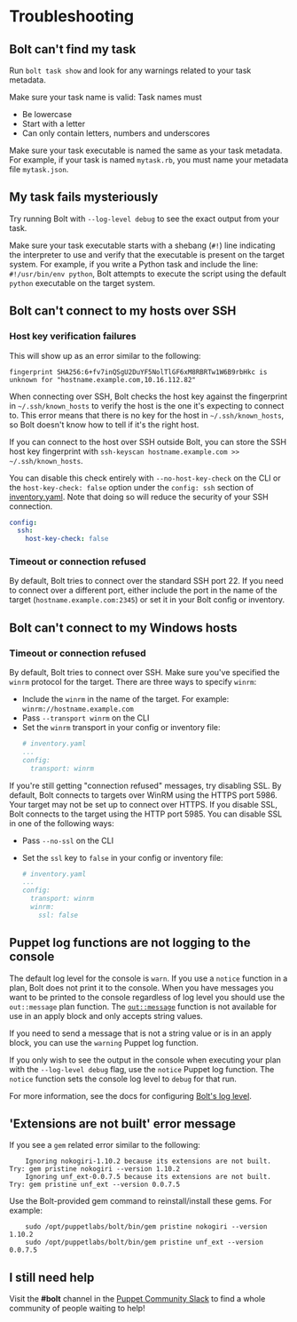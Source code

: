 # Troubleshooting

## Bolt can't find my task

Run `bolt task show` and look for any warnings related to your task metadata.

Make sure your task name is valid: Task names must
- Be lowercase
- Start with a letter
- Can only contain letters, numbers and underscores

Make sure your task executable is named the same as your task metadata. For
example, if your task is named `mytask.rb`, you must name your metadata file
`mytask.json`.

## My task fails mysteriously

Try running Bolt with `--log-level debug` to see the exact output from your task.

Make sure your task executable starts with a shebang (`#!`) line indicating the
interpreter to use and verify that the executable is present on the target
system. For example, if you write a Python task and include the line:
`#!/usr/bin/env python`, Bolt attempts to execute the script using the default
`python` executable on the target system.

## Bolt can't connect to my hosts over SSH

### Host key verification failures

This will show up as an error similar to the following:

```shell
fingerprint SHA256:6+fv7inQSgU2DuYF5NolTlGF6xM8RBRTw1W6B9rbHkc is unknown for "hostname.example.com,10.16.112.82"
```

When connecting over SSH, Bolt checks the host key against the fingerprint in
`~/.ssh/known_hosts` to verify the host is the one it's expecting to connect to.
This error means that there is no key for the host in `~/.ssh/known_hosts`, so
Bolt doesn't know how to tell if it's the right host.

If you can connect to the host over SSH outside Bolt, you can store the SSH host
key fingerprint with `ssh-keyscan hostname.example.com >> ~/.ssh/known_hosts`.

You can disable this check entirely with `--no-host-key-check` on the CLI or the
`host-key-check: false` option under the `config: ssh` section of [inventory.yaml](inventory_file_v2.md).
Note that doing so will reduce the security of your SSH connection.

```yaml
config:
  ssh:
    host-key-check: false
```

### Timeout or connection refused

By default, Bolt tries to connect over the standard SSH port 22. If you need to
connect over a different port, either include the port in the name of the target
(`hostname.example.com:2345`) or set it in your Bolt config or inventory.

## Bolt can't connect to my Windows hosts

### Timeout or connection refused

By default, Bolt tries to connect over SSH. Make sure you've specified the
`winrm` protocol for the target. There are three ways to specify `winrm`:
- Include the `winrm` in the name of the target. For example:
  `winrm://hostname.example.com` 
- Pass `--transport winrm` on the CLI
- Set the `winrm` transport in your config or inventory file:
  ```yaml
  # inventory.yaml
  ...
  config:
    transport: winrm
  ```
If you're still getting "connection refused" messages, try disabling SSL. By
default, Bolt connects to targets over WinRM using the HTTPS port 5986. Your
target may not be set up to connect over HTTPS. If you disable SSL, Bolt
connects to the target using the HTTP port 5985. You can disable SSL in one of
the following ways:

- Pass `--no-ssl` on the CLI
- Set the `ssl` key to `false` in your config or inventory file:

  ```yaml
  # inventory.yaml
  ...
  config:
    transport: winrm
    winrm:
      ssl: false
  ```

## Puppet log functions are not logging to the console

The default log level for the console is `warn`. If you use a `notice` function
in a plan, Bolt does not print it to the console. When you have messages
you want to be printed to the console regardless of log level you should use the
`out::message` plan function. The
[`out::message`](plan_functions.md#outmessage) function is not
available for use in an apply block and only accepts string values.

If you need to send a message that is not a string value or is in an apply
block, you can use the `warning` Puppet log function. 

If you only wish to see the output in the console when executing your plan with
the `--log-level debug` flag, use the `notice` Puppet log function. The `notice` function sets the
console log level to `debug` for that run.

For more information, see the docs for configuring [Bolt's log
level](https://puppet.com/docs/bolt/latest/bolt_configuration_options.html#log-file-configuration-options).

## 'Extensions are not built' error message
If you see a `gem` related error similar to the following: 
```shell
    Ignoring nokogiri-1.10.2 because its extensions are not built. Try: gem pristine nokogiri --version 1.10.2
    Ignoring unf_ext-0.0.7.5 because its extensions are not built. Try: gem pristine unf_ext --version 0.0.7.5
```
Use the Bolt-provided gem command to reinstall/install these gems. For example:
```shell
    sudo /opt/puppetlabs/bolt/bin/gem pristine nokogiri --version 1.10.2
    sudo /opt/puppetlabs/bolt/bin/gem pristine unf_ext --version 0.0.7.5
```

## I still need help

Visit the **#bolt** channel in the [Puppet Community
Slack](https://slack.puppet.com) to find a whole community of people waiting
to help!
